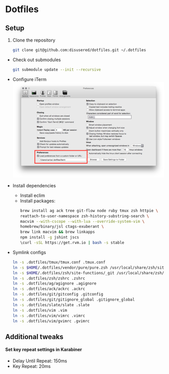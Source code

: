 # Dotfiles

## Setup

1. Clone the repository
    ```bash
    git clone git@github.com:disusered/dotfiles.git ~/.dotfiles
    ```

- Check out submodules
    ```bash
    git submodule update --init --recursive
    ```

- Configure iTerm
  ![iTerm2 Configuration](https://raw.githubusercontent.com/disusered/dotfiles/docs/images/iterm.png "iTerm2 Configuration")


- Install dependencies
  - Install eclim
  - Install packages:
      ```bash
      brew install ag ack tree git-flow node ruby tmux zsh httpie \
      reattach-to-user-namespace zsh-history-substring-search \
      macvim --with-cscope --with-lua --override-system-vim \
      homebrew/binary/jsl ctags-exuberant \
      brew link macvim && brew linkapps
      npm install -g jshint jscs
      \curl -sSL https://get.rvm.io | bash -s stable
     
      ```

- Symlink configs
    ```bash
    ln -s .dotfiles/tmux/tmux.conf .tmux.conf
    ln -s $HOME/.dotfiles/vendor/pure/pure.zsh /usr/local/share/zsh/site-functions/prompt_pure_setup
    ln -s $HOME/.dotfiles/zsh/site-functions/_git /usr/local/share/zsh/site-functions/
    ln -s .dotfiles/zsh/zshrc .zshrc
    ln -s .dotfiles/ag/agignore .agignore
    ln -s .dotfiles/ack/ackrc .ackrc
    ln -s .dotfiles/git/gitconfig .gitconfig
    ln -s .dotfiles/git/gitignore_global .gitignore_global
    ln -s .dotfiles/slate/slate .slate
    ln -s .dotfiles/vim .vim
    ln -s .dotfiles/vim/vimrc .vimrc
    ln -s .dotfiles/vim/gvimrc .gvimrc
    ```

## Additional tweaks

#### Set key repeat settings in Karabiner
- Delay Until Repeat: 150ms
- Key Repeat: 20ms
